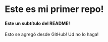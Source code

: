 # Este es mi primer repo!

#### Este un subtítulo del README!

Esto se agregó desde GitHub! Ud no lo haga!
